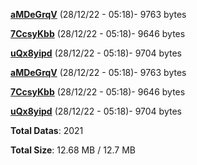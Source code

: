 [**aMDeGrqV**](/data/aMDeGrqV.txt) (28/12/22 - 05:18)- 9763 bytes

[**7CcsyKbb**](/data/7CcsyKbb.txt) (28/12/22 - 05:18)- 9646 bytes

[**uQx8yipd**](/data/uQx8yipd.txt) (28/12/22 - 05:18)- 9704 bytes

[**aMDeGrqV**](/data/aMDeGrqV.txt) (28/12/22 - 05:18)- 9763 bytes

[**7CcsyKbb**](/data/7CcsyKbb.txt) (28/12/22 - 05:18)- 9646 bytes

[**uQx8yipd**](/data/uQx8yipd.txt) (28/12/22 - 05:18)- 9704 bytes

**Total Datas**: 2021

**Total Size**: 12.68 MB / 12.7 MB